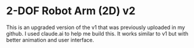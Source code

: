 # 2-DOF Robot Arm (2D) v2
This is an upgraded version of the v1 that was previously uploaded in my github.
I used claude.ai to help me build this.
It works similar to v1 but with better animation and user interface.  
